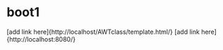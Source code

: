 # boot1
[add link here]{http://localhost/AWTclass/template.html/}
[add link here]{http://localhost:8080/}
